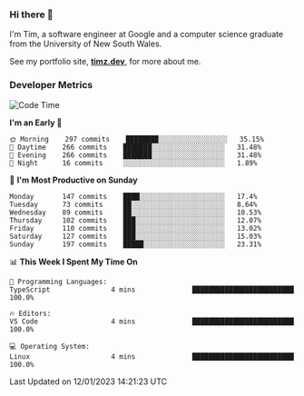 ### Hi there 👋

I'm Tim, a software engineer at Google and a computer science graduate from the University of New South Wales.

See my portfolio site, <strong><a href="https://timz.dev">timz.dev</a></strong>,
for more about me.

### Developer Metrics

<!-- [![Top Languages](https://github-readme-stats.vercel.app/api/wakatime?username=Tymotex&langs_count=5&custom_title=Top%205%20Languages&hide=Other&theme=material-palenight)](https://github.com/anuraghazra/github-readme-stats) -->

<!--START_SECTION:waka-->
![Code Time](http://img.shields.io/badge/Code%20Time-1%2C124%20hrs%2051%20mins-blue)

**I'm an Early 🐤** 

```text
🌞 Morning    297 commits    ████████░░░░░░░░░░░░░░░░░   35.15% 
🌆 Daytime    266 commits    ███████░░░░░░░░░░░░░░░░░░   31.48% 
🌃 Evening    266 commits    ███████░░░░░░░░░░░░░░░░░░   31.48% 
🌙 Night      16 commits     ░░░░░░░░░░░░░░░░░░░░░░░░░   1.89%

```
📅 **I'm Most Productive on Sunday** 

```text
Monday       147 commits    ████░░░░░░░░░░░░░░░░░░░░░   17.4% 
Tuesday      73 commits     ██░░░░░░░░░░░░░░░░░░░░░░░   8.64% 
Wednesday    89 commits     ██░░░░░░░░░░░░░░░░░░░░░░░   10.53% 
Thursday     102 commits    ███░░░░░░░░░░░░░░░░░░░░░░   12.07% 
Friday       110 commits    ███░░░░░░░░░░░░░░░░░░░░░░   13.02% 
Saturday     127 commits    ███░░░░░░░░░░░░░░░░░░░░░░   15.03% 
Sunday       197 commits    █████░░░░░░░░░░░░░░░░░░░░   23.31%

```


📊 **This Week I Spent My Time On** 

```text
💬 Programming Languages: 
TypeScript               4 mins              █████████████████████████   100.0%

🔥 Editors: 
VS Code                  4 mins              █████████████████████████   100.0%

💻 Operating System: 
Linux                    4 mins              █████████████████████████   100.0%

```


 Last Updated on 12/01/2023 14:21:23 UTC
<!--END_SECTION:waka-->

<!-- [![Tymotex's GitHub stats](https://github-readme-stats.vercel.app/api?username=Tymotex)](https://github.com/anuraghazra/github-readme-stats) -->
